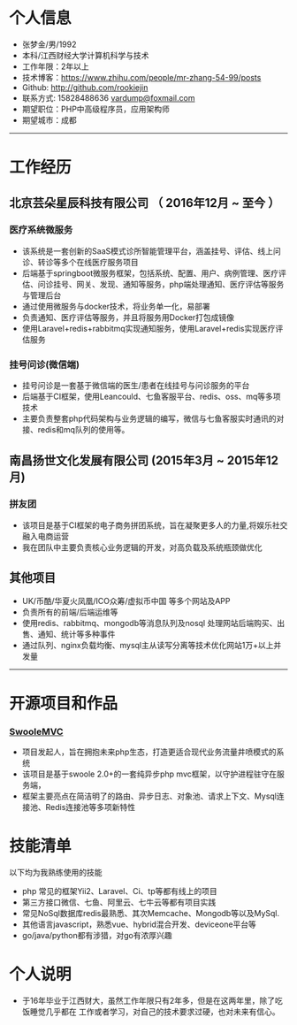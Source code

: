 # 个人信息

 - 张梦金/男/1992 
 - 本科/江西财经大学计算机科学与技术
 - 工作年限：2年以上
 - 技术博客：https://www.zhihu.com/people/mr-zhang-54-99/posts
 - Github: http://github.com/rookiejin 
 - 联系方式: 15828488636 <vardump@foxmail.com>
 - 期望职位：PHP中高级程序员，应用架构师
 - 期望城市：成都

---

# 工作经历

## 北京芸朵星辰科技有限公司 （ 2016年12月 ~ 至今 ）

### 医疗系统微服务
* 该系统是一套创新的SaaS模式诊所智能管理平台，涵盖挂号、评估、线上问诊、转诊等多个在线医疗服务项目
* 后端基于springboot微服务框架，包括系统、配置、用户、病例管理、医疗评估、问诊挂号、网关、发现、通知等服务，php端处理通知、医疗评估等服务与管理后台
* 通过使用微服务与docker技术，将业务单一化，易部署
* 负责通知、医疗评估等服务，并且将服务用Docker打包成镜像
* 使用Laravel+redis+rabbitmq实现通知服务，使用Laravel+redis实现医疗评估服务

### 挂号问诊(微信端)
* 挂号问诊是一套基于微信端的医生/患者在线挂号与问诊服务的平台
* 后端基于CI框架，使用Leancould、七鱼客服平台、redis、oss、mq等多项技术
* 主要负责整套php代码架构与业务逻辑的编写，微信与七鱼客服实时通讯的对接、redis和mq队列的使用等。

## 南昌扬世文化发展有限公司 (2015年3月 ~ 2015年12月)

### 拼友团
* 该项目是基于CI框架的电子商务拼团系统，旨在凝聚更多人的力量,将娱乐社交融入电商运营
* 我在团队中主要负责核心业务逻辑的开发，对高负载及系统瓶颈做优化



## 其他项目

* UK/币酷/华夏火凤凰/ICO众筹/虚拟币中国 等多个网站及APP
* 负责所有的前端/后端运维等
* 使用redis、rabbitmq、mongodb等消息队列及nosql 处理网站后端购买、出售、通知、统计等多种事件
* 通过队列、nginx负载均衡、mysql主从读写分离等技术优化网站1万+以上并发量

---

# 开源项目和作品
### [SwooleMVC](https://github.com/rookiejin/swoole)
* 项目发起人，旨在拥抱未来php生态，打造更适合现代业务流量井喷模式的系统
* 该项目是基于swoole 2.0+的一套纯异步php mvc框架，以守护进程驻守在服务端，
* 框架主要亮点在简洁明了的路由、异步日志、对象池、请求上下文、Mysql连接池、Redis连接池等多项新特性

# 技能清单

以下均为我熟练使用的技能

- php 常见的框架Yii2、Laravel、Ci、tp等都有线上的项目
- 第三方接口微信、七鱼、阿里云、七牛云等都有项目实践
- 常见NoSql数据库redis最熟悉、其次Memcache、Mongodb等以及MySql.
- 其他语言javascript，熟悉vue、hybrid混合开发、deviceone平台等
- go/java/python都有涉猎，对go有浓厚兴趣

# 个人说明

* 于16年毕业于江西财大，虽然工作年限只有2年多，但是在这两年里，除了吃饭睡觉几乎都在
工作或者学习，对自己的技术要求过硬，也对未来有信心。
